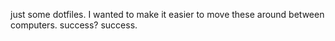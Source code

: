 just some dotfiles. I wanted to make it easier to move these around between computers. success? success.

<!--

notes to future self:
- https://www.spectacleapp.com/

-->

<!--

TODO list:
- dotfiles install script
- consider refactor (if nec) for zsh
- script typical install pattern?
    - or make a so you have a fresh os install on a computer doc
    - brew
    - node
    - npm i -g notes
    - fork/PR notes to support homedir config val of additional files or flags to check?
-->